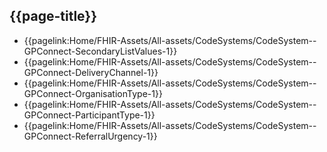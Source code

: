 ## {{page-title}}


- {{pagelink:Home/FHIR-Assets/All-assets/CodeSystems/CodeSystem--GPConnect-SecondaryListValues-1}}
- {{pagelink:Home/FHIR-Assets/All-assets/CodeSystems/CodeSystem--GPConnect-DeliveryChannel-1}}
- {{pagelink:Home/FHIR-Assets/All-assets/CodeSystems/CodeSystem--GPConnect-OrganisationType-1}}
- {{pagelink:Home/FHIR-Assets/All-assets/CodeSystems/CodeSystem--GPConnect-ParticipantType-1}}
- {{pagelink:Home/FHIR-Assets/All-assets/CodeSystems/CodeSystem--GPConnect-ReferralUrgency-1}}